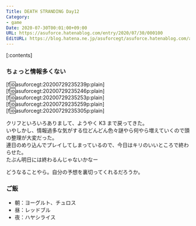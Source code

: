 ```yaml
---
Title: DEATH STRANDING Day12
Category:
- game
Date: 2020-07-30T00:01:00+09:00
URL: https://asuforce.hatenablog.com/entry/2020/07/30/000100
EditURL: https://blog.hatena.ne.jp/asuforcegt/asuforce.hatenablog.com/atom/entry/26006613606758054
---
```


[:contents]

###  ちょっと情報多くない

[f:id:asuforcegt:20200729235239p:plain][f:id:asuforcegt:20200729235246p:plain][f:id:asuforcegt:20200729235253p:plain][f:id:asuforcegt:20200729235259p:plain][f:id:asuforcegt:20200729235305p:plain]

クリフといろいろありまして、ようやく K3 まで戻ってきた。  
いやしかし、情報過多な気がする位どんどん色々謎やら何やら増えていくので頭の整理が大変だった。  
連日のめり込んでプレイしてしまっているので、今日はキリのいいところで終わらせた。  
たぶん明日には終わるんじゃないかなー  

どうなることやら。自分の予想を裏切ってくれるだろうか。

### ご飯

- 朝：ヨーグルト、チュロス
- 昼：レッドブル
- 夜：ハヤシライス
